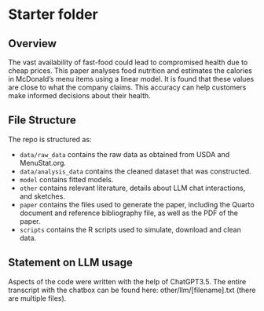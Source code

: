 # Starter folder

## Overview

The vast availability of fast-food could lead to compromised health due to cheap prices. This paper analyses food nutrition and estimates the calories in McDonald’s menu items using a linear model. It is found that these values are close to what the company claims. This accuracy can help customers make informed decisions about their health.


## File Structure

The repo is structured as:

-   `data/raw_data` contains the raw data as obtained from USDA and MenuStat.org.
-   `data/analysis_data` contains the cleaned dataset that was constructed.
-   `model` contains fitted models. 
-   `other` contains relevant literature, details about LLM chat interactions, and sketches.
-   `paper` contains the files used to generate the paper, including the Quarto document and reference bibliography file, as well as the PDF of the paper. 
-   `scripts` contains the R scripts used to simulate, download and clean data.


## Statement on LLM usage

Aspects of the code were written with the help of ChatGPT3.5. The entire transcript with the chatbox can be found here: other/llm/[filename].txt (there are multiple files).
